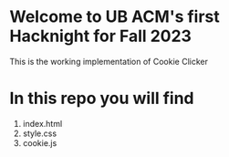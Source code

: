 # Welcome to UB ACM's first Hacknight for Fall 2023
This is the working implementation of Cookie Clicker

# In this repo you will find
1. index.html
2. style.css
3. cookie.js